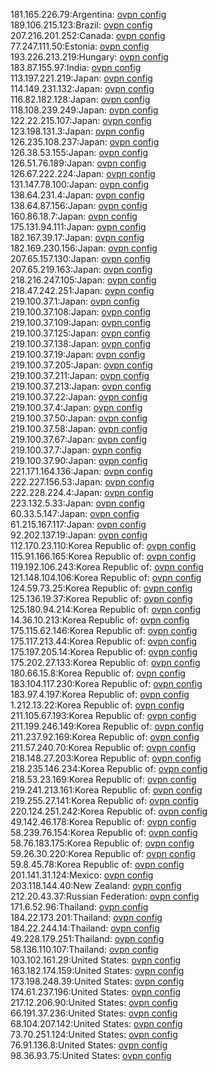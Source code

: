 181.165.226.79:Argentina: [ovpn config](vpn/181_165_226_79.ovpn)  
189.106.215.123:Brazil: [ovpn config](vpn/189_106_215_123.ovpn)  
207.216.201.252:Canada: [ovpn config](vpn/207_216_201_252.ovpn)  
77.247.111.50:Estonia: [ovpn config](vpn/77_247_111_50.ovpn)  
193.226.213.219:Hungary: [ovpn config](vpn/193_226_213_219.ovpn)  
183.87.155.97:India: [ovpn config](vpn/183_87_155_97.ovpn)  
113.197.221.219:Japan: [ovpn config](vpn/113_197_221_219.ovpn)  
114.149.231.132:Japan: [ovpn config](vpn/114_149_231_132.ovpn)  
116.82.182.128:Japan: [ovpn config](vpn/116_82_182_128.ovpn)  
118.108.239.249:Japan: [ovpn config](vpn/118_108_239_249.ovpn)  
122.22.215.107:Japan: [ovpn config](vpn/122_22_215_107.ovpn)  
123.198.131.3:Japan: [ovpn config](vpn/123_198_131_3.ovpn)  
126.235.108.237:Japan: [ovpn config](vpn/126_235_108_237.ovpn)  
126.38.53.155:Japan: [ovpn config](vpn/126_38_53_155.ovpn)  
126.51.76.189:Japan: [ovpn config](vpn/126_51_76_189.ovpn)  
126.67.222.224:Japan: [ovpn config](vpn/126_67_222_224.ovpn)  
131.147.78.100:Japan: [ovpn config](vpn/131_147_78_100.ovpn)  
138.64.231.4:Japan: [ovpn config](vpn/138_64_231_4.ovpn)  
138.64.87.156:Japan: [ovpn config](vpn/138_64_87_156.ovpn)  
160.86.18.7:Japan: [ovpn config](vpn/160_86_18_7.ovpn)  
175.131.94.111:Japan: [ovpn config](vpn/175_131_94_111.ovpn)  
182.167.39.17:Japan: [ovpn config](vpn/182_167_39_17.ovpn)  
182.169.230.156:Japan: [ovpn config](vpn/182_169_230_156.ovpn)  
207.65.157.130:Japan: [ovpn config](vpn/207_65_157_130.ovpn)  
207.65.219.163:Japan: [ovpn config](vpn/207_65_219_163.ovpn)  
218.216.247.105:Japan: [ovpn config](vpn/218_216_247_105.ovpn)  
218.47.242.251:Japan: [ovpn config](vpn/218_47_242_251.ovpn)  
219.100.37.1:Japan: [ovpn config](vpn/219_100_37_1.ovpn)  
219.100.37.108:Japan: [ovpn config](vpn/219_100_37_108.ovpn)  
219.100.37.109:Japan: [ovpn config](vpn/219_100_37_109.ovpn)  
219.100.37.125:Japan: [ovpn config](vpn/219_100_37_125.ovpn)  
219.100.37.138:Japan: [ovpn config](vpn/219_100_37_138.ovpn)  
219.100.37.19:Japan: [ovpn config](vpn/219_100_37_19.ovpn)  
219.100.37.205:Japan: [ovpn config](vpn/219_100_37_205.ovpn)  
219.100.37.211:Japan: [ovpn config](vpn/219_100_37_211.ovpn)  
219.100.37.213:Japan: [ovpn config](vpn/219_100_37_213.ovpn)  
219.100.37.22:Japan: [ovpn config](vpn/219_100_37_22.ovpn)  
219.100.37.4:Japan: [ovpn config](vpn/219_100_37_4.ovpn)  
219.100.37.50:Japan: [ovpn config](vpn/219_100_37_50.ovpn)  
219.100.37.58:Japan: [ovpn config](vpn/219_100_37_58.ovpn)  
219.100.37.67:Japan: [ovpn config](vpn/219_100_37_67.ovpn)  
219.100.37.7:Japan: [ovpn config](vpn/219_100_37_7.ovpn)  
219.100.37.90:Japan: [ovpn config](vpn/219_100_37_90.ovpn)  
221.171.164.136:Japan: [ovpn config](vpn/221_171_164_136.ovpn)  
222.227.156.53:Japan: [ovpn config](vpn/222_227_156_53.ovpn)  
222.228.224.4:Japan: [ovpn config](vpn/222_228_224_4.ovpn)  
223.132.5.33:Japan: [ovpn config](vpn/223_132_5_33.ovpn)  
60.33.5.147:Japan: [ovpn config](vpn/60_33_5_147.ovpn)  
61.215.167.117:Japan: [ovpn config](vpn/61_215_167_117.ovpn)  
92.202.137.19:Japan: [ovpn config](vpn/92_202_137_19.ovpn)  
112.170.23.110:Korea Republic of: [ovpn config](vpn/112_170_23_110.ovpn)  
115.91.166.165:Korea Republic of: [ovpn config](vpn/115_91_166_165.ovpn)  
119.192.106.243:Korea Republic of: [ovpn config](vpn/119_192_106_243.ovpn)  
121.148.104.106:Korea Republic of: [ovpn config](vpn/121_148_104_106.ovpn)  
124.59.73.25:Korea Republic of: [ovpn config](vpn/124_59_73_25.ovpn)  
125.136.19.37:Korea Republic of: [ovpn config](vpn/125_136_19_37.ovpn)  
125.180.94.214:Korea Republic of: [ovpn config](vpn/125_180_94_214.ovpn)  
14.36.10.213:Korea Republic of: [ovpn config](vpn/14_36_10_213.ovpn)  
175.115.62.146:Korea Republic of: [ovpn config](vpn/175_115_62_146.ovpn)  
175.117.213.44:Korea Republic of: [ovpn config](vpn/175_117_213_44.ovpn)  
175.197.205.14:Korea Republic of: [ovpn config](vpn/175_197_205_14.ovpn)  
175.202.27.133:Korea Republic of: [ovpn config](vpn/175_202_27_133.ovpn)  
180.66.15.8:Korea Republic of: [ovpn config](vpn/180_66_15_8.ovpn)  
183.104.117.230:Korea Republic of: [ovpn config](vpn/183_104_117_230.ovpn)  
183.97.4.197:Korea Republic of: [ovpn config](vpn/183_97_4_197.ovpn)  
1.212.13.22:Korea Republic of: [ovpn config](vpn/1_212_13_22.ovpn)  
211.105.67.193:Korea Republic of: [ovpn config](vpn/211_105_67_193.ovpn)  
211.199.246.149:Korea Republic of: [ovpn config](vpn/211_199_246_149.ovpn)  
211.237.92.169:Korea Republic of: [ovpn config](vpn/211_237_92_169.ovpn)  
211.57.240.70:Korea Republic of: [ovpn config](vpn/211_57_240_70.ovpn)  
218.148.27.203:Korea Republic of: [ovpn config](vpn/218_148_27_203.ovpn)  
218.235.146.234:Korea Republic of: [ovpn config](vpn/218_235_146_234.ovpn)  
218.53.23.169:Korea Republic of: [ovpn config](vpn/218_53_23_169.ovpn)  
219.241.213.161:Korea Republic of: [ovpn config](vpn/219_241_213_161.ovpn)  
219.255.27.141:Korea Republic of: [ovpn config](vpn/219_255_27_141.ovpn)  
220.124.251.242:Korea Republic of: [ovpn config](vpn/220_124_251_242.ovpn)  
49.142.46.178:Korea Republic of: [ovpn config](vpn/49_142_46_178.ovpn)  
58.239.76.154:Korea Republic of: [ovpn config](vpn/58_239_76_154.ovpn)  
58.76.183.175:Korea Republic of: [ovpn config](vpn/58_76_183_175.ovpn)  
59.26.30.220:Korea Republic of: [ovpn config](vpn/59_26_30_220.ovpn)  
59.8.45.78:Korea Republic of: [ovpn config](vpn/59_8_45_78.ovpn)  
201.141.31.124:Mexico: [ovpn config](vpn/201_141_31_124.ovpn)  
203.118.144.40:New Zealand: [ovpn config](vpn/203_118_144_40.ovpn)  
212.20.43.37:Russian Federation: [ovpn config](vpn/212_20_43_37.ovpn)  
171.6.52.96:Thailand: [ovpn config](vpn/171_6_52_96.ovpn)  
184.22.173.201:Thailand: [ovpn config](vpn/184_22_173_201.ovpn)  
184.22.244.14:Thailand: [ovpn config](vpn/184_22_244_14.ovpn)  
49.228.179.251:Thailand: [ovpn config](vpn/49_228_179_251.ovpn)  
58.136.110.107:Thailand: [ovpn config](vpn/58_136_110_107.ovpn)  
103.102.161.29:United States: [ovpn config](vpn/103_102_161_29.ovpn)  
163.182.174.159:United States: [ovpn config](vpn/163_182_174_159.ovpn)  
173.198.248.39:United States: [ovpn config](vpn/173_198_248_39.ovpn)  
174.61.237.196:United States: [ovpn config](vpn/174_61_237_196.ovpn)  
217.12.206.90:United States: [ovpn config](vpn/217_12_206_90.ovpn)  
66.191.37.236:United States: [ovpn config](vpn/66_191_37_236.ovpn)  
68.104.207.142:United States: [ovpn config](vpn/68_104_207_142.ovpn)  
73.70.251.124:United States: [ovpn config](vpn/73_70_251_124.ovpn)  
76.91.136.8:United States: [ovpn config](vpn/76_91_136_8.ovpn)  
98.36.93.75:United States: [ovpn config](vpn/98_36_93_75.ovpn)  
